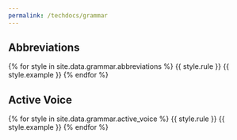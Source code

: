 ```yaml
---
permalink: /techdocs/grammar
---
```

## Abbreviations
{% for style in site.data.grammar.abbreviations %}
{{ style.rule }}
{{ style.example }}
{% endfor %}

## Active Voice
{% for style in site.data.grammar.active_voice %}
{{ style.rule }}
{{ style.example }}
{% endfor %}
